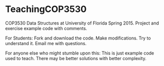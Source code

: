 # TeachingCOP3530
COP3530 Data Structures at University of Florida Spring 2015. Project and exercise example code with comments.

For Students: 
Fork and download the code. Make modifications. Try to understand it. Email me with questions.

For anyone else who might stumble upon this: 
This is just example code used to teach. There may be better solutions with better complexity. 


